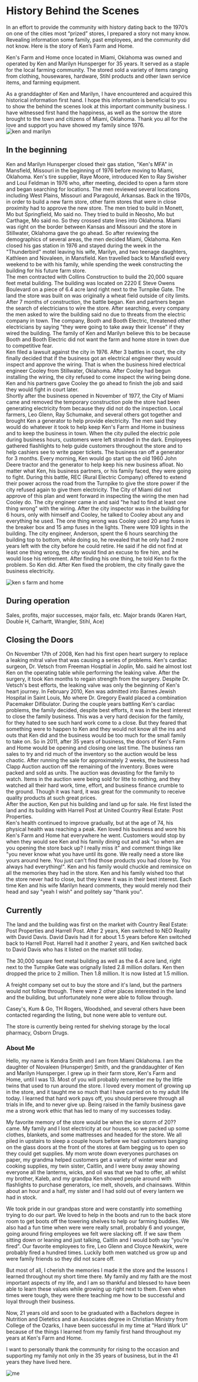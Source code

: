 # History Behind the Scenes 
In an effort to provide the community with history dating back to the 1970’s on one of the cities most “prized” stores, I prepared a story not many know. Revealing information some family, past employees, and the community did not know. Here is the story of Ken’s Farm and Home.

Ken's Farm and Home once located in Miami, Oklahoma was owned and operated by Ken and Marilyn Hunsperger for 35 years. It served as a staple for the local farming community. The stored sold a variety of items ranging from clothing, housewares, hardware, Stihl products and other lawn service items, and farming equipment.

As a granddaghter of Ken and Marilyn, I have encountered and acquired this historical information first hand. I hope this information is beneficial to you to show the behind the scenes look at this important community business. I have witnessed first hand the happiness, as well as the sorrow the store brought to the town and citizens of Miami, Oklahoma. Thank you all for the love and support you have showed my family since 1976.  
![ken and marilyn](https://user-images.githubusercontent.com/43043767/47691532-794b9380-dbc0-11e8-8b66-3650e806f8e9.jpg)

## In the beginning 
Ken and Marilyn Hunsperger closed their gas station, "Ken's MFA" in Mansfield, Missouri in the beginning of 1976 before moving to Miami, Oklahoma. Ken's tire supplier, Raye Moore, introduced Ken to Ray Swisher and Loui Feldman in 1976 who, after meeting, decided to open a farm store and began searching for locations. The men reviewed several locations including West Plains, Missouri and Paragould, Arkansas. Back in the 1970s, in order to build a new farm store, other farm stores that were in close proximity had to approve the new store. The men tried to build in Monett, Mo but Springfield, Mo said no. They tried to build in Neosho, Mo but Carthage, Mo said no. So they crossed state lines into Oklahoma. Miami was right on the border between Kansas and Missouri and the store in Stillwater, Oklahoma gave the go ahead. So after reviewing the demographics of several areas, the men decided Miami, Oklahoma. Ken closed his gas station in 1976 and stayed during the week in the "Thunderbird" motel leaving his wife, Marilyn, and two teenage daughters, Kathleen and Novaleen, in Mansfield. Ken travelled back to Mansfield every weekend to be with his family, while spending the week constructing the building for his future farm store.  
The men contracted with Collins Construction to build the 20,000 square feet metal building. The building was located on 2220 E Steve Owens Boulevard on a piece of 6.4 acre land right next to the Turnpike Gate. The land the store was built on was originally a wheat field outside of city limits. After 7 months of construction, the battle began. Ken and partners began the search of electricians to wire the store. After searching, every company the men asked to wire the building said no due to threats from the electric company in town. The company, Booth and Booth Electric, threatened other electricians by saying "they were going to take away their license" if they wired the building. The family of Ken and Marilyn believe this to be because Booth and Booth Electric did not want the farm and home store in town due to competitive fear.  
Ken filed a lawsuit against the city in 1976. After 3 battles in court, the city finally decided that if the business got an electrical engineer they would inspect and approve the wiring. That is when the business hired electrical engineer Cooley from Stillwater, Oklahoma. After Cooley had begun installing the wiring, the city refused to come inspect the wiring being done. Ken and his partners gave Cooley the go ahead to finish the job and said they would fight in court later.  
Shortly after the business opened in November of 1977, the City of Miami came and removed the temporary construction pole the store had been generating electricity from because they did not do the inspection. Local farmers, Leo Glenn, Ray Schumake, and several others got together and brought Ken a generator to help provide electricity. The men said they would do whatever it took to help keep Ken's Farm and Home in business and to keep the business in town. When the city pulled the electric pole during business hours, customers were left stranded in the dark. Employees gathered flashlights to help guide customers throughout the store and to help cashiers see to write paper tickets. The business ran off a generator for 3 months. Every morning, Ken would go start up the old 1960 John Deere tractor and the generator to help keep his new business afloat. No matter what Ken, his business partners, or his family faced, they were going to fight. During this battle, REC (Rural Electric Company) offered to extend their power across the road from the Turnpike to give the store power if the city refused again to give them electricity. The City of Miami did not approve of this plan and went forward in inspecting the wiring the men had Cooley do.  The city engineer came in and said "he had to find at least one thing wrong" with the wiring. After the city inspector was in the building for 6 hours, only with himself and Cooley, he talked to Cooley about any and everything he used. The one thing wrong was Cooley used 20 amp fuses in the breaker box and 15 amp fuses in the lights. There were 109 lights in the building. The city engineer, Anderson, spent the 6 hours searching the building top to bottom, while doing so, he revealed that he only had 2 more years left with the city before he could retire. He said if he did not find at least one thing wrong, the city would find an excuse to fire him, and he would lose his retirement.  After finding his one thing, he told Ken to fix the problem. So Ken did. After Ken fixed the problem, the city finally gave the business electricity.  

![ken s farm and home](https://user-images.githubusercontent.com/43043767/47691533-79e42a00-dbc0-11e8-8050-bc49acf6990a.jpg)

## During operation 
Sales, profits, major successes, major fails, etc. Major brands (Karen Hart, Double H, Carhartt, Wrangler, Stihl, Ace) 

## Closing the Doors 
On November 17th of 2008, Ken had his first open heart surgery to replace a leaking mitral valve that was causing a series of problems. Ken's cardiac surgeon, Dr. Vetsch from Freeman Hosptial in Joplin, Mo. said he almost lost Ken on the operating table while performing the leaking valve. After the surgery, it took Ken months to regain strength from the surgery. Despite Dr. Vetsch's best efforts, the leaking valve was only the beginning of Ken's heart journey. In February 2010, Ken was admitted into Barnes Jewish Hospital in Saint Louis, Mo where Dr. Gregory Ewald placed a combination Pacemaker Difibulator. During the couple years battling Ken's cardiac problems, the family decided, despite best efforts, it was in the best interest to close the family business. This was a very hard decision for the family, for they hated to see such hard work come to a close. But they feared that something were to happen to Ken and they would not know all the ins and outs that Ken did and the business would be too much for the small family to take on. So in 2011, after 35 years of business, the doors of Ken's Farm and Home would be opening and closing one last time. The business ran sales to try and rid much of the inventory so the auction would be less chaotic. After running the sale for approximately 2 weeks, the business had Clapp Auction auction off the remaining of the inventory. Boxes were packed and sold as units. The auction was devasting for the family to watch. Items in the auction were being sold for litte to nothing, and they watched all their hard work, time, effort, and business finance crumble to the ground. Though it was hard, it was great for the community to receive quality products at such great prices.  
After the auction, Ken put his building and land up for sale. He first listed the land and its building with Harrell Post at United Country Real Estate: Post Properties.  
Ken's health continued to improve gradually, but at the age of 74, his physical health was reaching a peak. Ken loved his business and wore his Ken's Farm and Home hat everywhere he went. Customers would stop by when they would see Ken and his family dining out and ask "so when are you opening the store back up? I really miss it" and comment things like "you never know what you have until its gone. We really need a store like yours around here. You just can't find those products you had close by. You always had everything!". Ken and his family would chuckle and reminsice on all the memories they had in the store. Ken and his family wished too that the store never had to close, but they knew it was in their best interest. Each time Ken and his wife Marilyn heard comments, they would merely nod their head and say "yeah I wish" and politely say "thank you".  
## Currently 
The land and the building was first on the market with Country Real Estate: Post Properties and Harrell Post. After 2 years, Ken switched to NEO Reality with David Davis. David Davis had it for about 1.5 years before Ken switched back to Harrell Post. Harrell had it another 2 years, and Ken switched back to David Davis who has it listed on the market still today. 

The 30,000 square feet metal building as well as the 6.4 acre land, right next to the Turnpike Gate was orignally listed 2.8 million dollars. Ken then dropped the price to 2 million. Then 1.8 million. It is now listed at 1.5 million. 

A freight company set out to buy the store and it's land, but the partners would not follow through. There were 2 other places interested in the land and the building, but unfortunately none were able to follow through. 

Casey's, Kum & Go, TH Rogers, Woodshed, and several others have been contacted regarding the listing, but none were able to venture out. 

The store is currently being rented for shelving storage by the local pharmacy, Osborn Drugs. 

### About Me
Hello, my name is Kendra Smith and I am from Miami Oklahoma. I am the daughter of Novaleen (Hunsperger) Smith, and the granddaughter of Ken and Marilyn Hunsperger. I grew up in their farm store, Ken's Farm and Home, until I was 13. Most of you will probably remember me by the little twins that used to run around the store. I loved every moment of growing up in the store, and it taught me so much that I have carried on to my adult life today. I learned that hard work pays off, you should persevere through all trials in life, and to never give up. Being raised in the family business gave me a strong work ethic that has led to many of my successes today.

My favorite memory of the store would be when the ice storm of 20?? came. My family and I lost electricity at our houses, so we packed up some clothes, blankets, and some mattresses and headed for the store. We all piled in upstairs to sleep a couple hours before we had customers banging on the glass doors at the front of the stores at 6am begging us to open so they could get supplies. My mom wrote down everyones purchases on paper, my grandma helped customers get a variety of winter wear and cooking supplies, my twin sister, Caitlin, and I were busy away showing everyone all the lanterns, wicks, and oil was that we had to offer, all whilst my brother, Kaleb, and my grandpa Ken showed people around with flashlights to purchase generators, ice melt, shovels, and chainsaws. Within about an hour and a half, my sister and I had sold out of every lantern we had in stock.

We took pride in our grandpas store and were constantly into something trying to do our part. We loved to help in the boots and run to the back store room to get boots off the towering shelves to help our farming buddies. We also had a fun time when were were really small, probably 6 and younger, going around firing employees we felt were slacking off. If we saw them sitting down or leaning and just talking, Caitlin and I would both say "you're fired". Our favorite employees to fire, Leo Glenn and Cloyce Newkirk, were probably fired a hundred times. Luckily both men watched us grow up and were family friends so they did not scare off. 

But most of all, I cherish the memories I made it the store and the lessons I learned throughout my short time there. My family and my faith are the most important aspects of my life, and I am so thankful and blessed to have been able to learn these values while growing up right next to them. Even when times were tough, they were there teaching me how to be successful and loyal through their business. 

Now, 21 years old and soon to be graduated with a Bachelors degree in Nutrition and Dietetics and an Associates degree in Christian Ministry from College of the Ozarks, I have been successful in my time at "Hard Work U" because of the things I learned from my family first hand throughout my years at Ken's Farm and Home.

I want to personally thank the community for rising to the occasion and supporting my family not only in the 35 years of business, but in the 41 years they have lived here.

![me](https://user-images.githubusercontent.com/43043767/47692050-7ce01a00-dbc2-11e8-935d-d4f77c8a7873.jpg)

